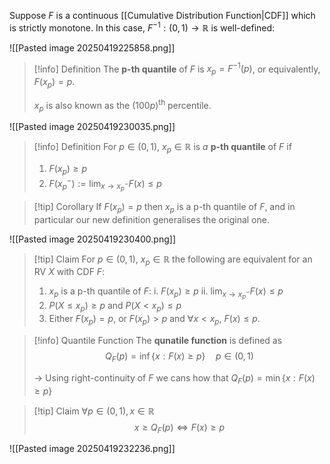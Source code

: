 Suppose $F$ is a continuous [[Cumulative Distribution Function|CDF]] which is strictly monotone. In this case, $F^{-1}:(0,1) \to \mathbb{R}$ is well-defined:

![[Pasted image 20250419225858.png]]

>[!info] Definition
>The **p-th quantile** of $F$ is $x_p = F^{-1}(p)$, or equivalently, $F(x_p) = p$. 
>
>$x_p$ is also known as the $(100p)^\text{th}$ percentile.

![[Pasted image 20250419230035.png]]

>[!info] Definition
>For $p \in(0,1)$, $x_p \in \mathbb{R}$ is *a* **p-th quantile** of $F$ if
>1. $F(x_p) \geq p$
>2. $F(x_p^-) := \lim_{x\to x_p^-} F(x) \leq p$ 

>[!tip] Corollary
>If $F(x_p) = p$ then $x_p$ is a p-th quantile of $F$, and in particular our new definition generalises the original one. 

![[Pasted image 20250419230400.png]]

>[!tip] Claim 
>For $p \in (0,1)$, $x_p \in \mathbb{R}$ the following are equivalent for an RV $X$ with CDF $F$:
>1. $x_p$ is a p-th quantile of $F$:
>	i. $F(x_p) \geq p$ 
>	ii. $\lim_{x \to x_p^-} F(x) \leq p$
>2. $P(X \leq x_p) \geq p$ and $P(X < x_p) \leq p$ 
>3. Either $F(x_p) = p$, or $F(x_p) > p$ and $\forall x < x_p$, $F(x) \leq p$.

>[!info] Quantile Function
>The **qunatile function** is defined as
>$$Q_F(p) = \inf \{x:F(x) \geq p\}\quad p \in (0,1)$$
>
>-> Using right-continuity of $F$ we cans how that $Q_F(p) = \min \{x : F(x) \geq p\}$


>[!tip] Claim 
>$\forall p \in (0,1), x \in \mathbb{R}$
>$$x \geq Q_F(p) \iff F(x) \geq p$$

![[Pasted image 20250419232236.png]]


